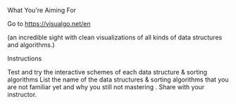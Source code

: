 What You're Aiming For

Go to https://visualgo.net/en 

(an incredible sight with clean visualizations of all kinds of data structures and algorithms.)

 


Instructions

Test and try the interactive schemes of each data structure & sorting algorithms
List the name of the data structures  & sorting algorithms that you are not  familiar yet and why you still not mastering .
Share with your instructor.
